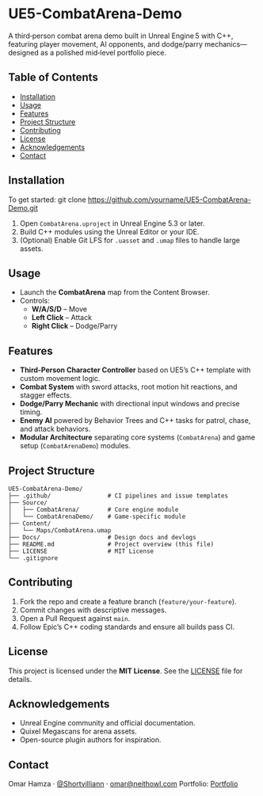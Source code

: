 # UE5-CombatArena-Demo
A third‑person combat arena demo built in Unreal Engine 5 with C++, featuring player movement, AI opponents, and dodge/parry mechanics—designed as a polished mid‑level portfolio piece.

## Table of Contents
- [Installation](#installation)
- [Usage](#usage)
- [Features](#features)
- [Project Structure](#project-structure)
- [Contributing](#contributing)
- [License](#license)
- [Acknowledgements](#acknowledgements)
- [Contact](#contact)

## Installation
To get started:
    git clone https://github.com/yourname/UE5-CombatArena-Demo.git

1. Open `CombatArena.uproject` in Unreal Engine 5.3 or later.  
2. Build C++ modules using the Unreal Editor or your IDE.  
3. (Optional) Enable Git LFS for `.uasset` and `.umap` files to handle large assets.

## Usage
- Launch the **CombatArena** map from the Content Browser.  
- Controls:  
  - **W/A/S/D** – Move  
  - **Left Click** – Attack  
  - **Right Click** – Dodge/Parry  

## Features
- **Third‑Person Character Controller** based on UE5’s C++ template with custom movement logic.  
- **Combat System** with sword attacks, root motion hit reactions, and stagger effects.  
- **Dodge/Parry Mechanic** with directional input windows and precise timing.  
- **Enemy AI** powered by Behavior Trees and C++ tasks for patrol, chase, and attack behaviors.  
- **Modular Architecture** separating core systems (`CombatArena`) and game setup (`CombatArenaDemo`) modules.  

## Project Structure
```
UE5-CombatArena-Demo/
├── .github/                # CI pipelines and issue templates
├── Source/
│   ├── CombatArena/        # Core engine module
│   └── CombatArenaDemo/    # Game-specific module
├── Content/
│   └── Maps/CombatArena.umap
├── Docs/                   # Design docs and devlogs
├── README.md               # Project overview (this file)
├── LICENSE                 # MIT License
└── .gitignore
```

## Contributing
1. Fork the repo and create a feature branch (`feature/your-feature`).  
2. Commit changes with descriptive messages.  
3. Open a Pull Request against `main`.  
4. Follow Epic’s C++ coding standards and ensure all builds pass CI.  

## License
This project is licensed under the **MIT License**. See the [LICENSE](LICENSE) file for details.

## Acknowledgements
- Unreal Engine community and official documentation.  
- Quixel Megascans for arena assets.  
- Open-source plugin authors for inspiration.  

## Contact
Omar Hamza · [@Shortvilliann](https://x.com/Shortvilliann) · omar@neithowl.com
Portfolio: [Portfolio](https://omarhamza.me/)
